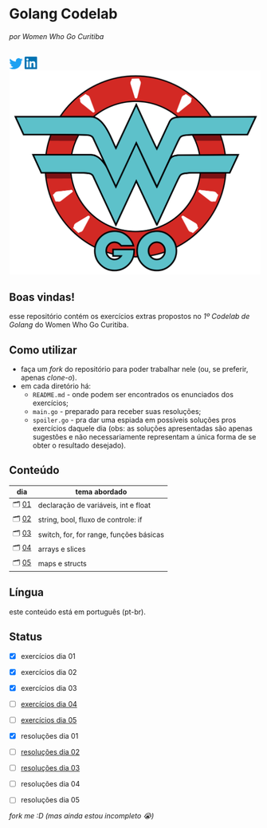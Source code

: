 # Golang Codelab
###### por Women Who Go Curitiba
[![Twitter](./static/twitter-logo.png)](https://twitter.com/womenwhogocwb) [![LinkedIn](./static/linkedin-logo.png)](https://www.linkedin.com/company/40847620) 
![](./static/wwgcwb-logo.png)

## Boas vindas! 

esse repositório contém os exercícios extras propostos no *1º Codelab de Golang* do Women Who Go Curitiba.

## Como utilizar
- faça um _fork_ do repositório para poder trabalhar nele (ou, se preferir, apenas _clone-o_).
- em cada diretório há:
  - `README.md` - onde podem ser encontrados os enunciados dos exercícios;
  - `main.go` - preparado para receber suas resoluções;
  - `spoiler.go` - pra dar uma espiada em possíveis soluções pros exercícios daquele dia (obs: as soluções apresentadas são apenas sugestões e não necessariamente representam a única forma de se obter o resultado desejado).

## Conteúdo

dia | tema abordado
--- | --------
🗂 [01](./codelab_dia_01) | declaração de variáveis, int e float
🗂 [02](./codelab_dia_02) | string, bool, fluxo de controle: if
🗂 [03](./codelab_dia_03) | switch, for, for range, funções básicas
🗂 [04](./codelab_dia_04) | arrays e slices
🗂 [05](./codelab_dia_05) | maps e structs 

## Língua

este conteúdo está em português (pt-br).

## Status
 - [x] exercícios dia 01

 - [x] exercícios dia 02

 - [x] exercícios dia 03

 - [ ] [exercícios dia 04](https://github.com/womenwhogocwb/WWG-Codelab-01/issues/3)

 - [ ] [exercícios dia 05](https://github.com/womenwhogocwb/WWG-Codelab-01/issues/4)

 - [x] resoluções dia 01

 - [ ] [resoluções dia 02](https://github.com/womenwhogocwb/WWG-Codelab-01/issues/5)

 - [ ] [resoluções dia 03](https://github.com/womenwhogocwb/WWG-Codelab-01/issues/6)

 - [ ] resoluções dia 04

 - [ ] resoluções dia 05


_fork me :D (mas ainda estou incompleto 😭)_
